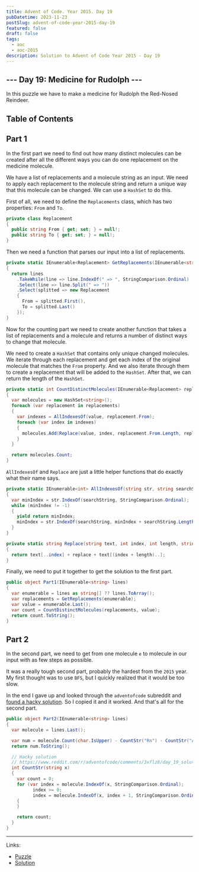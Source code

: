 ```yaml
---
title: Advent of Code. Year 2015. Day 19
pubDatetime: 2023-11-23
postSlug: advent-of-code-year-2015-day-19
featured: false
draft: false
tags:
  - aoc
  - aoc-2015
description: Solution to Advent of Code Year 2015 - Day 19
---
```


## --- Day 19: Medicine for Rudolph ---

In this puzzle we have to make a medicine for Rudolph the Red-Nosed Reindeer.

## Table of Contents

## Part 1

In the first part we need to find out how many distinct molecules can be created after all the different ways you can do one replacement on the medicine molecule.

We have a list of replacements and a molecule string as an input. We need to apply each replacement to the molecule string and return a unique way that this molecule can be changed. We can use a `HashSet` to do this.

First of all, we need to define the `Replacements` class, which has two properties: `From` and `To`.

```csharp
private class Replacement
{
  public string From { get; set; } = null!;
  public string To { get; set; } = null!;
}
```

Then we need a function that parses our input into a list of replacements.

```csharp
private static IEnumerable<Replacement> GetReplacements(IEnumerable<string> lines)
{
  return lines
    .TakeWhile(line => line.IndexOf(" => ", StringComparison.Ordinal) != -1)
    .Select(line => line.Split(" => "))
    .Select(splitted => new Replacement
    {
      From = splitted.First(),
      To = splitted.Last()
    });
}
```

Now for the counting part we need to create another function that takes a list of replacements and a molecule and returns a number of distinct ways to change that molecule.

We need to create a `HashSet` that contains only unique changed molecules. We iterate through each replacement and get each index of the original molecule that matches the `From` property. And we also iterate through them to create a replacement that will be added to the `HashSet`. After that, we can return the length of the `HashSet`.

```csharp
private static int CountDistinctMolecules(IEnumerable<Replacement> replacements, string value)
{
  var molecules = new HashSet<string>();
  foreach (var replacement in replacements)
  {
    var indexes = AllIndexesOf(value, replacement.From);
    foreach (var index in indexes)
    {
      molecules.Add(Replace(value, index, replacement.From.Length, replacement.To));
    }
  }

  return molecules.Count;
}
```

`AllIndexesOf` and `Replace` are just a little helper functions that do exactly what their name says.

```csharp
private static IEnumerable<int> AllIndexesOf(string str, string searchString)
{
  var minIndex = str.IndexOf(searchString, StringComparison.Ordinal);
  while (minIndex != -1)
  {
    yield return minIndex;
    minIndex = str.IndexOf(searchString, minIndex + searchString.Length, StringComparison.Ordinal);
  }
}

private static string Replace(string text, int index, int length, string replace)
{
  return text[..index] + replace + text[(index + length)..];
}
```

Finally, we need to put it together to get the solution to the first part.

```csharp
public object Part1(IEnumerable<string> lines)
{
  var enumerable = lines as string[] ?? lines.ToArray();
  var replacements = GetReplacements(enumerable);
  var value = enumerable.Last();
  var count = CountDistinctMolecules(replacements, value);
  return count.ToString();
}
```

## Part 2

In the second part, we need to get from one molecule `e` to molecule in our input with as few steps as possible.

It was a really tough second part, probably the hardest from the `2015` year. My first thought was to use `BFS`, but I quickly realized that it would be too slow.

In the end I gave up and looked through the `adventofcode` subreddit and [found a hacky solution](https://www.reddit.com/r/adventofcode/comments/3xflz8/day_19_solutions/cy4h7ji). So I copied it and it worked. And that's all for the second part.

```csharp
public object Part2(IEnumerable<string> lines)
{
  var molecule = lines.Last();

  var num = molecule.Count(char.IsUpper) - CountStr("Rn") - CountStr("Ar") - 2 * CountStr("Y") - 1;
  return num.ToString();

  // Hacky solution
  // https://www.reddit.com/r/adventofcode/comments/3xflz8/day_19_solutions/cy4h7ji
  int CountStr(string x)
  {
    var count = 0;
    for (var index = molecule.IndexOf(x, StringComparison.Ordinal);
          index >= 0;
          index = molecule.IndexOf(x, index + 1, StringComparison.Ordinal), ++count)
    {
    }

    return count;
  }
}
```

---

Links:

- [Puzzle](https://adventofcode.com/2015/day/19)
- [Solution](https://github.com/PDmatrix/advent-of-code/tree/master/CSharp/Solutions/2015/19)
